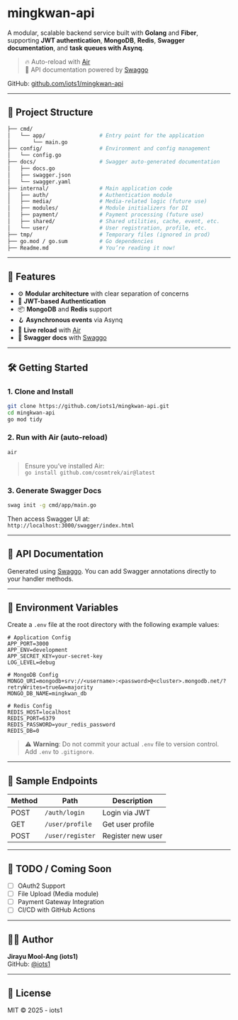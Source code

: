 # mingkwan-api

A modular, scalable backend service built with **Golang** and **Fiber**, supporting **JWT authentication**, **MongoDB**, **Redis**, **Swagger documentation**, and **task queues with Asynq**.

> 🔥 Auto-reload with [Air](https://github.com/cosmtrek/air)  
> 📄 API documentation powered by [Swaggo](https://github.com/swaggo/swag)

GitHub: [github.com/iots1/mingkwan-api](https://github.com/iots1/mingkwan-api)

---

## 📁 Project Structure

```bash
├── cmd/
│   └── app/                 # Entry point for the application
│       └── main.go
├── config/                  # Environment and config management
│   └── config.go
├── docs/                    # Swagger auto-generated documentation
│   ├── docs.go
│   ├── swagger.json
│   └── swagger.yaml
├── internal/                # Main application code
│   ├── auth/                # Authentication module
│   ├── media/               # Media-related logic (future use)
│   ├── modules/             # Module initializers for DI
│   ├── payment/             # Payment processing (future use)
│   ├── shared/              # Shared utilities, cache, event, etc.
│   └── user/                # User registration, profile, etc.
├── tmp/                     # Temporary files (ignored in prod)
├── go.mod / go.sum          # Go dependencies
├── Readme.md                # You’re reading it now!
```

---

## 🚀 Features

- ⚙️ **Modular architecture** with clear separation of concerns
- 🔐 **JWT-based Authentication**
- 📦 **MongoDB** and **Redis** support
- 🪝 **Asynchronous events** via Asynq
- 🔁 **Live reload** with [Air](https://github.com/cosmtrek/air)
- 📘 **Swagger docs** with [Swaggo](https://github.com/swaggo/swag)

---

## 🛠️ Getting Started

### 1. Clone and Install

```bash
git clone https://github.com/iots1/mingkwan-api.git
cd mingkwan-api
go mod tidy
```

### 2. Run with Air (auto-reload)

```bash
air
```

> Ensure you’ve installed Air:  
> `go install github.com/cosmtrek/air@latest`

### 3. Generate Swagger Docs

```bash
swag init -g cmd/app/main.go
```

Then access Swagger UI at:  
`http://localhost:3000/swagger/index.html`

---

## 📄 API Documentation

Generated using [Swaggo](https://github.com/swaggo/swag). You can add Swagger annotations directly to your handler methods.

---

## 📌 Environment Variables

Create a `.env` file at the root directory with the following example values:

```env
# Application Config
APP_PORT=3000
APP_ENV=development
APP_SECRET_KEY=your-secret-key
LOG_LEVEL=debug

# MongoDB Config
MONGO_URI=mongodb+srv://<username>:<password>@<cluster>.mongodb.net/?retryWrites=true&w=majority
MONGO_DB_NAME=mingkwan_db

# Redis Config
REDIS_HOST=localhost
REDIS_PORT=6379
REDIS_PASSWORD=your_redis_password
REDIS_DB=0
```

> ⚠️ **Warning**: Do not commit your actual `.env` file to version control.  
> Add `.env` to `.gitignore`.

---

## 🧪 Sample Endpoints

| Method | Path                | Description        |
|--------|---------------------|--------------------|
| POST   | `/auth/login`       | Login via JWT      |
| GET    | `/user/profile`     | Get user profile   |
| POST   | `/user/register`    | Register new user  |

---

## 📌 TODO / Coming Soon

- [ ] OAuth2 Support  
- [ ] File Upload (Media module)  
- [ ] Payment Gateway Integration  
- [ ] CI/CD with GitHub Actions

---

## 👨‍💻 Author

**Jirayu Mool-Ang (iots1)**  
GitHub: [@iots1](https://github.com/iots1)

---

## 📄 License

MIT © 2025 - iots1
